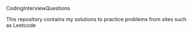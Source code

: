 CodingInterviewQuestions

This repository contains my solutions to practice problems from sites such as Leetcode
